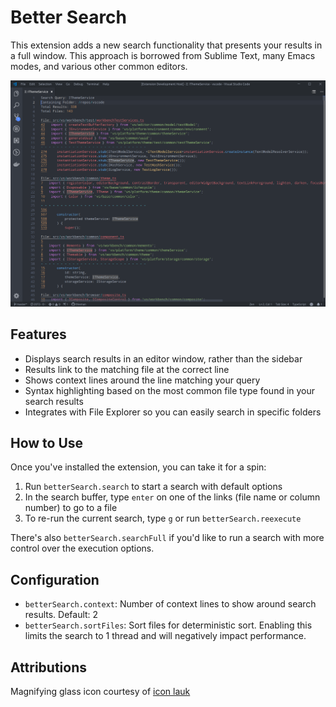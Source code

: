 # Better Search

This extension adds a new search functionality that presents your results in a full window. This approach is borrowed from Sublime Text, many Emacs modes, and various other common editors.

![Better Search Example](/media/search.png)

## Features

- Displays search results in an editor window, rather than the sidebar
- Results link to the matching file at the correct line
- Shows context lines around the line matching your query
- Syntax highlighting based on the most common file type found in your search results
- Integrates with File Explorer so you can easily search in specific folders

## How to Use

Once you've installed the extension, you can take it for a spin:

1. Run `betterSearch.search` to start a search with default options
2. In the search buffer, type `enter` on one of the links (file name or column number) to go to a file
3. To re-run the current search, type `g` or run `betterSearch.reexecute`

There's also `betterSearch.searchFull` if you'd like to run a search with more control over the execution options.

## Configuration

- `betterSearch.context`: Number of context lines to show around search results. Default: 2
- `betterSearch.sortFiles`: Sort files for deterministic sort. Enabling this limits the search to 1 thread and will negatively impact performance.

## Attributions

Magnifying glass icon courtesy of [icon lauk](https://www.iconfinder.com/andhikairfani)
